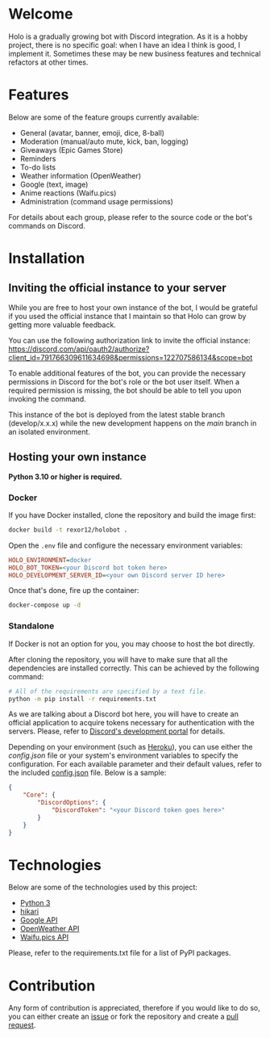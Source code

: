 # Welcome

Holo is a gradually growing bot with Discord integration. As it is a hobby project, there is no specific goal: when I have an idea I think is good, I implement it. Sometimes these may be new business features and technical refactors at other times.

# Features

Below are some of the feature groups currently available:

* General (avatar, banner, emoji, dice, 8-ball)
* Moderation (manual/auto mute, kick, ban, logging)
* Giveaways (Epic Games Store)
* Reminders
* To-do lists
* Weather information (OpenWeather)
* Google (text, image)
* Anime reactions (Waifu.pics)
* Administration (command usage permissions)

For details about each group, please refer to the source code or the bot's commands on Discord.

# Installation

## Inviting the official instance to your server

While you are free to host your own instance of the bot, I would be grateful if you used the official instance that I maintain so that Holo can grow by getting more valuable feedback.

You can use the following authorization link to invite the official instance:
https://discord.com/api/oauth2/authorize?client_id=791766309611634698&permissions=122707586134&scope=bot

To enable additional features of the bot, you can provide the necessary permissions in Discord for the bot's role or the bot user itself. When a required permission is missing, the bot should be able to tell you upon invoking the command.

This instance of the bot is deployed from the latest stable branch (develop/x.x.x) while the new development happens on the _main_ branch in an isolated environment.

## Hosting your own instance

**Python 3.10 or higher is required.**

### Docker

If you have Docker installed, clone the repository and build the image first:
```sh
docker build -t rexor12/holobot .
```

Open the `.env` file and configure the necessary environment variables:
```ini
HOLO_ENVIRONMENT=docker
HOLO_BOT_TOKEN=<your Discord bot token here>
HOLO_DEVELOPMENT_SERVER_ID=<your own Discord server ID here>
```

Once that's done, fire up the container:
```sh
docker-compose up -d
```

### Standalone

If Docker is not an option for you, you may choose to host the bot directly.

After cloning the repository, you will have to make sure that all the dependencies are installed correctly. This can be achieved by the following command:

```sh
# All of the requirements are specified by a text file.
python -m pip install -r requirements.txt
```

As we are talking about a Discord bot here, you will have to create an official application to acquire tokens necessary for authentication with the servers. Please, refer to [Discord's development portal](https://discord.com/developers/docs/intro) for details.

Depending on your environment (such as [Heroku](https://www.heroku.com)), you can use either the *config.json* file or your system's environment variables to specify the configuration. For each available parameter and their default values, refer to the included [config.json](https://github.com/rexor12/holobot/blob/main/config.json) file. Below is a sample:

```json
{
    "Core": {
        "DiscordOptions": {
            "DiscordToken": "<your Discord token goes here>"
        }
    }
}
```

# Technologies

Below are some of the technologies used by this project:
* [Python 3](https://www.python.org/)
* [hikari](https://github.com/hikari-py)
* [Google API](https://developers.google.com/custom-search/v1/overview)
* [OpenWeather API](https://openweathermap.org/api)
* [Waifu.pics API](https://waifu.pics/docs)

Please, refer to the requirements.txt file for a list of PyPI packages.

# Contribution

Any form of contribution is appreciated, therefore if you would like to do so, you can either create an [issue](https://github.com/rexor12/holobot/issues) or fork the repository and create a [pull request](https://github.com/rexor12/holobot/pulls).
